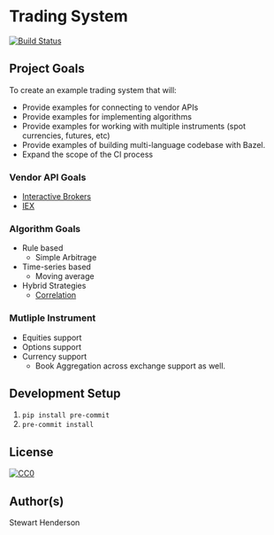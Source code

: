 # Trading System

[![Build Status](https://travis-ci.org/bowlofstew/trading-system.svg?branch=master)](https://travis-ci.org/bowlofstew/trading-system)

## Project Goals

To create an example trading system that will:

* Provide examples for connecting to vendor APIs
* Provide examples for implementing algorithms
* Provide examples for working with multiple instruments (spot currencies, futures, etc)
* Provide examples of building multi-language codebase with Bazel.
* Expand the scope of the CI process

### Vendor API Goals

* [Interactive Brokers](https://www.interactivebrokers.com/en/index.php?f=5041)
* [IEX](https://iexcloud.io/docs/api/)

### Algorithm Goals

* Rule based
    * Simple Arbitrage
* Time-series based
    * Moving average
* Hybrid Strategies
     * [Correlation](https://www.cmegroup.com/education/files/nikkei-correlation-trades.pdf)

### Mutliple Instrument

* Equities support
* Options support
* Currency support
    * Book Aggregation across exchange support as well.

## Development Setup

1. `pip install pre-commit`
2. `pre-commit install`

## License

[![CC0](http://mirrors.creativecommons.org/presskit/buttons/88x31/svg/cc-zero.svg)](https://creativecommons.org/publicdomain/zero/1.0/)

## Author(s)

Stewart Henderson
